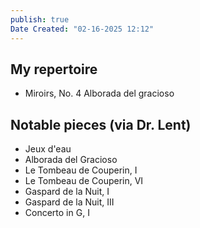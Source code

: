 ```yaml
---
publish: true
Date Created: "02-16-2025 12:12"
---
```

## My repertoire
- Miroirs, No. 4 Alborada del gracioso
## Notable pieces (via Dr. Lent)
- Jeux d'eau
- Alborada del Gracioso
- Le Tombeau de Couperin, I
- Le Tombeau de Couperin, VI
- Gaspard de la Nuit, I
- Gaspard de la Nuit, III
- Concerto in G, I